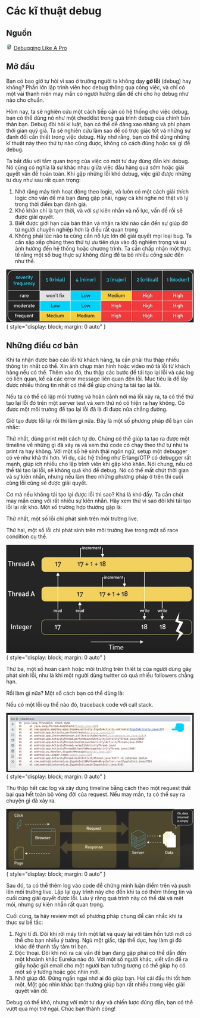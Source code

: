 # Các kĩ thuật debug

## Nguồn

<img src="../../../img/bytebytego.png" width="16" height="16"/> [Debugging Like A Pro](https://www.youtube.com/watch?v=J8uAiZJMfzQ)

## Mở đầu

Bạn có bao giờ tự hỏi vì sao ở trường người ta không dạy **gỡ lỗi** (debug) hay không? Phần lớn lập trình viên học debug thông qua công việc, và chỉ có một vài thanh niên may mắn có người hướng dẫn để chỉ cho họ debug như nào cho chuẩn.

Hôm nay, ta sẽ nghiên cứu một cách tiếp cận có hệ thống cho việc debug, bạn có thể dùng nó như một checklist trong quá trình debug của chính bản thân bạn. Debug đòi hỏi kỉ luật, bạn có thể dễ dàng xao nhãng và phí phạm thời gian quý giá. Ta sẽ nghiên cứu làm sao để có trực giác tốt và những sự đánh đổi cần thiết trong việc debug. Hãy nhớ rằng, bạn có thể dùng những kĩ thuật này theo thứ tự nào cũng được, không có cách đúng hoặc sai gì để debug.

Ta bắt đầu với tầm quan trọng của việc có một tư duy đúng đắn khi debug. Nó cũng có nghĩa là sự khác nhau giữa việc đầu hàng quá sớm hoặc giải quyết vấn đề hoàn toàn. Khi gặp những lỗi khó debug, việc giữ được những tư duy như sau rất quan trọng: 

1. Nhớ rằng máy tính hoạt động theo logic, và luôn có một cách giải thích logic cho vấn đề mà bạn đang gặp phải, ngay cả khi nghe nó thật vô lý trong thời điểm bạn đánh giá.
2. Khó khăn chỉ là tạm thời, và với sự kiên nhẫn và nỗ lực, vấn đề rồi sẽ được giải quyết.
3. Biết được giới hạn của bản thân và nhận ra khi nào cần đến sự giúp đỡ từ người chuyên nghiệp hơn là điều rất quan trọng
4. Không phải lúc nào ta cũng cần nỗ lực lớn để giải quyết mọi loại bug. Ta cần sắp xếp chúng theo thứ tự ưu tiên dựa vào độ nghiêm trọng và sự ảnh hưởng đến hệ thống hoặc chương trình. Ta cần chấp nhận một thực tế rằng một số bug thực sự không đáng để ta bỏ nhiều công sức đến như thế.

![!figure1](figure1.png){ style="display: block; margin: 0 auto" }

## Những điều cơ bản

Khi ta nhận được báo cáo lỗi từ khách hàng, ta cần phải thu thập nhiều thông tin nhất có thể. Xin ảnh chụp màn hình hoặc video mô tả lỗi từ khách hàng nếu có thể. Thêm vào đó, thu thập các bước để tái tạo lại lỗi và các log có liên quan, kể cả các error message liên quan đến lỗi. Mục tiêu là để lấy được nhiều thông tin nhất có thể để giúp chúng ta tái tạo lại lỗi.

Nếu ta có thể cô lập môi trường và hoàn cảnh nơi mà lỗi xảy ra, ta có thể thử tạo lại lỗi đó trên một server test và xem thử nó có hiện ra hay không. Có được một môi trường để tạo lại lỗi đã là đi được nửa chẳng đường.

Giờ tạo được lỗi lại rồi thì làm gì nữa. Đây là một số phương pháp để bạn cân nhắc:

Thứ nhất, dùng print một cách tự do. Chúng có thể giúp ta tạo ra được một timeline về những gì đã xảy ra và xem thử code có chạy theo thứ tự như ta print ra hay không. Với một số hệ sinh thái ngôn ngữ, setup một debugger có vẻ như khả thi hơn. Ví dụ, các hệ thống như Erlang/OTP có debugger rất mạnh, giúp ích nhiều cho lập trình viên khi gặp khó khăn. Nói chung, nếu có thể tái tạo lại lỗi, sẽ không quá khó để debug. Nó có thể mất chút thời gian và sự kiên nhẫn, nhưng nếu làm theo những phương pháp ở trên thì cuối cùng lỗi cũng sẽ được giải quyết.

Cơ mà nếu không tái tạo lại được lỗi thì sao? Khá là khó đấy. Ta cần chút may mắn cùng với rất nhiều sự kiên nhẫn. Hãy xem thử vì sao đôi khi tái tạo lỗi lại rất khó. Một số trường hợp thường gặp là:

Thứ nhất, một số lỗi chỉ phát sinh trên môi trường live.

Thứ hai, một số lỗi chỉ phát sinh trên môi trường live trong một số race condition cụ thể. 

![!figure2](figure2.png){ style="display: block; margin: 0 auto" }

Thứ ba, một số hoàn cảnh hoặc môi trường trên thiết bị của người dùng gây phát sinh lỗi, như là khi một người dùng twitter có quá nhiều followers chẳng hạn.

Rồi làm gì nữa? Một số cách bạn có thể dùng là:

Nếu có một lỗi cụ thể nào đó, traceback code với call stack.

![!figure3](figure3.png){ style="display: block; margin: 0 auto" }

Thu thập hết các log và xây dựng timeline bằng cách theo một request thất bại qua hết toàn bộ vòng đời của request. Nếu may mắn, ta có thể suy ra chuyện gì đã xảy ra.

![!figure4](figure4.png){ style="display: block; margin: 0 auto" }

Sau đó, ta có thể thêm log vào code để chứng minh luận điểm trên và push lên môi trường live. Lặp lại quy trình này cho đến khi ta có thêm thông tin và cuối cùng giải quyết được lỗi. Lưu ý rằng quá trình này có thể dài và mệt mỏi, nhưng sự kiên nhẫn rất quan trọng.

Cuối cùng, ta hãy review một số phương pháp chung để cân nhắc khi ta thực sự bế tắc: 

1. Nghỉ tí đi. Đôi khi rời máy tính một lát và quay lại với tâm hồn tươi mới có thể cho bạn nhiều ý tưởng. Ngủ một giấc, tập thể dục, hay làm gì đó khác để thanh tẩy tâm trí bạn.
2. Độc thoại. Đôi khi nói ra cái vấn đề bạn đang gặp phải có thể dẫn đến một khoảnh khắc Eureka nào đó. Với một số người khác, viết vấn đề ra giấy hoặc gửi email cho một người bạn tưởng tượng có thể giúp họ có một số ý tưởng hoặc góc nhìn mới. 
3. Nhờ giúp đỡ. Đừng ngần ngại nhờ ai đó giúp bạn. Hai cái đầu thì tốt hơn một. Một góc nhìn khác bạn thường giúp bạn rất nhiều trong việc giải quyết vấn đề.

Debug có thể khó, nhưng với một tư duy và chiến lược đúng đắn, bạn có thể vượt qua mọi trở ngại. Chúc bạn thành công! 